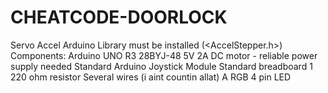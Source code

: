 # CHEATCODE-DOORLOCK
Servo Accel Arduino Library must be installed (<AccelStepper.h>)
Components:
Arduino UNO R3
28BYJ-48 5V 2A DC motor - reliable power supply needed
Standard Arduino Joystick Module
Standard breadboard
1 220 ohm resistor
Several wires (i aint countin allat)
A RGB 4 pin LED 
